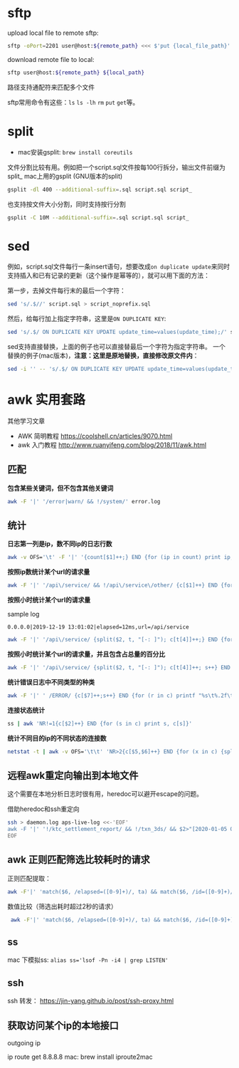 
# sftp

upload local file to remote sftp:
```bash
sftp -oPort=2201 user@host:${remote_path} <<< $'put {local_file_path}'
```

download remote file to local:
```bash
sftp user@host:${remote_path} ${local_path}
```

路径支持通配符来匹配多个文件

sftp常用命令有这些：`ls` `ls -lh` `rm` `put` `get`等。

# split

* mac安装gsplit: `brew install coreutils`

文件分割比较有用。例如把一个script.sql文件按每100行拆分，输出文件前缀为split_
mac上用的gsplit (GNU版本的split)

```bash
gsplit -dl 400 --additional-suffix=.sql script.sql script_
```

也支持按文件大小分割，同时支持按行分割

```bash
gsplit -C 10M --additional-suffix=.sql script.sql script_
```

# sed

例如，script.sql文件每行一条insert语句，想要改成`on duplicate update`来同时支持插入和已有记录的更新（这个操作是幂等的），就可以用下面的方法：

第一步，去掉文件每行末的最后一个字符：
```bash
sed 's/.$//' script.sql > script_noprefix.sql
```

然后，给每行加上指定字符串，这里是`ON DUPLICATE KEY`:
```bash
sed 's/.$/ ON DUPLICATE KEY UPDATE update_time=values(update_time);/' script_noprefix.sql > script_update_insert.sql
```

sed支持直接替换，上面的例子也可以直接替最后一个字符为指定字符串。
一个替换的例子(mac版本)，**注意：这里是原地替换，直接修改原文件内**：
```bash
sed -i '' -- 's/.$/ ON DUPLICATE KEY UPDATE update_time=values(update_time);/g' script.sql
```

# awk 实用套路

其他学习文章
- AWK 简明教程 https://coolshell.cn/articles/9070.html
- awk 入门教程 http://www.ruanyifeng.com/blog/2018/11/awk.html

## 匹配
**包含某些关键词，但不包含其他关键词**
```bash
awk -F '|' '/error|warn/ && !/system/' error.log
```

## 统计
**日志第一列是ip，数不同ip的日志行数**
```bash
awk -v OFS='\t' -F '|' '{count[$1]++;} END {for (ip in count) print ip, count[ip]}' info.log
```

**按照ip数统计某个url的请求量**
```bash
awk -F '|' '/api\/service/ && !/api\/service\/other/ {c[$1]++} END {for (ip in c) print ip,c[ip]}' info.log
```

**按照小时统计某个url的请求量**

sample log
```
0.0.0.0|2019-12-19 13:01:02|elapsed=12ms,url=/api/service
```

```bash
awk -F '|' '/api\/service/ {split($2, t, "[-: ]"); c[t[4]]++;} END {for (hour in c) print hour,c[hour]}' info.log | sort -k1
```

**按照小时统计某个url的请求量，并且包含占总量的百分比**

```bash
awk -F '|' '/api\/service/ {split($2, t, "[-: ]"); c[t[4]]++; s++} END {for (hour in c) printf "%s\t%s\t%.2f\n" hour,c[hour],100*c[hour]/s}' info.log | sort -k1
```

**统计错误日志中不同类型的种类**

```bash
awk -F '|' ' /ERROR/ {c[$7]++;s++} END {for (r in c) printf "%s\t%.2f\t%s\n", c[r],100*c[r]/s,r}' error.log | sort -k2
```

**连接状态统计**

```bash
ss | awk 'NR!=1{c[$2]++} END {for (s in c) print s, c[s]}'
```

**统计不同目的ip的不同状态的连接数**
```bash
netstat -t | awk -v OFS='\t\t' 'NR>2{c[$5,$6]++} END {for (x in c) {split(x, s, SUBSEP); print c[x],s[2],s[1]} }'
```

## 远程awk重定向输出到本地文件

这个需要在本地分析日志时很有用，heredoc可以避开escape的问题。

借助heredoc和ssh重定向

```bash
ssh > daemon.log aps-live-log <<-'EOF'
awk -F '|' '!/ktc_settlement_report/ && !/txn_3ds/ && $2>"[2020-01-05 01:00:00" && $2<"[2020-01-05 01:05:00"' /data/error.log
EOF
```

## awk 正则匹配筛选比较耗时的请求

正则匹配提取：

```bash
awk -F'|' 'match($6, /elapsed=([0-9]+)/, ta) && match($6, /id=([0-9]+)/, ka) {c[ka[1]]=ta[1]} END {for (k in c) {print t,c[t]}}' data.log | sort -n -k 2
```

数值比较（筛选出耗时超过2秒的请求）

```bash
 awk -F'|' 'match($6, /elapsed=([0-9]+)/, ta) && match($6, /id=([0-9]+)/, ka) {if ((ta[1]+0)>2000) c[ka[1]]=ta[1]} END {for (t in c) {print t,c[t]}}' data_log | sort -n -k 2
```

## ss

mac 下模拟ss: `alias ss='lsof -Pn -i4 | grep LISTEN'`


## ssh

ssh 转发： https://jin-yang.github.io/post/ssh-proxy.html


## 获取访问某个ip的本地接口
outgoing ip

 ip route get 8.8.8.8
mac: brew install iproute2mac



